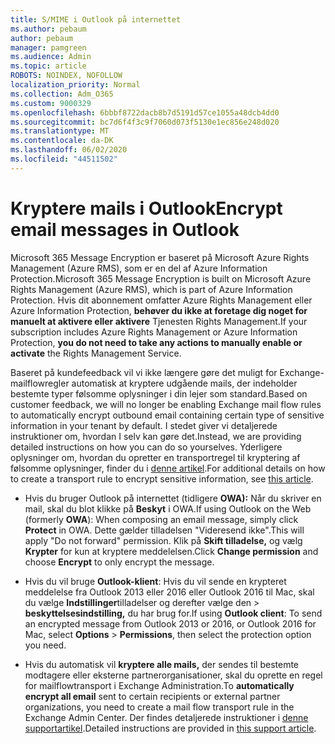 ```yaml
---
title: S/MIME i Outlook på internettet
ms.author: pebaum
author: pebaum
manager: pamgreen
ms.audience: Admin
ms.topic: article
ROBOTS: NOINDEX, NOFOLLOW
localization_priority: Normal
ms.collection: Adm_O365
ms.custom: 9000329
ms.openlocfilehash: 6bbbf8722dacb8b7d5191d57ce1055a48dcb4dd0
ms.sourcegitcommit: bc7d6f4f3c9f7060d073f5130e1ec856e248d020
ms.translationtype: MT
ms.contentlocale: da-DK
ms.lasthandoff: 06/02/2020
ms.locfileid: "44511502"
---
```

# <a name="encrypt-email-messages-in-outlook"></a><span data-ttu-id="dd6ab-102">Kryptere mails i Outlook</span><span class="sxs-lookup"><span data-stu-id="dd6ab-102">Encrypt email messages in Outlook</span></span>

<span data-ttu-id="dd6ab-103">Microsoft 365 Message Encryption er baseret på Microsoft Azure Rights Management (Azure RMS), som er en del af Azure Information Protection.</span><span class="sxs-lookup"><span data-stu-id="dd6ab-103">Microsoft 365 Message Encryption is built on Microsoft Azure Rights Management (Azure RMS), which is part of Azure Information Protection.</span></span> <span data-ttu-id="dd6ab-104">Hvis dit abonnement omfatter Azure Rights Management eller Azure Information Protection, **behøver du ikke at foretage dig noget for manuelt at aktivere eller aktivere** Tjenesten Rights Management.</span><span class="sxs-lookup"><span data-stu-id="dd6ab-104">If your subscription includes Azure Rights Management or Azure Information Protection, **you do not need to take any actions to manually enable or activate** the Rights Management Service.</span></span>

<span data-ttu-id="dd6ab-105">Baseret på kundefeedback vil vi ikke længere gøre det muligt for Exchange-mailflowregler automatisk at kryptere udgående mails, der indeholder bestemte typer følsomme oplysninger i din lejer som standard.</span><span class="sxs-lookup"><span data-stu-id="dd6ab-105">Based on customer feedback, we will no longer be enabling Exchange mail flow rules to automatically encrypt outbound email containing certain type of sensitive information in your tenant by default.</span></span> <span data-ttu-id="dd6ab-106">I stedet giver vi detaljerede instruktioner om, hvordan I selv kan gøre det.</span><span class="sxs-lookup"><span data-stu-id="dd6ab-106">Instead, we are providing detailed instructions on how you can do so yourselves.</span></span> <span data-ttu-id="dd6ab-107">Yderligere oplysninger om, hvordan du opretter en transportregel til kryptering af følsomme oplysninger, finder du i [denne artikel](https://aka.ms/OmeEtr).</span><span class="sxs-lookup"><span data-stu-id="dd6ab-107">For additional details on how to create a transport rule to encrypt sensitive information, see [this article](https://aka.ms/OmeEtr).</span></span>

- <span data-ttu-id="dd6ab-108">Hvis du bruger Outlook på internettet (tidligere **OWA):** Når du skriver en mail, skal du blot klikke på **Beskyt** i OWA.</span><span class="sxs-lookup"><span data-stu-id="dd6ab-108">If using Outlook on the Web (formerly **OWA**): When composing an email message, simply click **Protect** in OWA.</span></span> <span data-ttu-id="dd6ab-109">Dette gælder tilladelsen "Videresend ikke".</span><span class="sxs-lookup"><span data-stu-id="dd6ab-109">This will apply "Do not forward" permission.</span></span> <span data-ttu-id="dd6ab-110">Klik på **Skift tilladelse,** og vælg **Krypter** for kun at kryptere meddelelsen.</span><span class="sxs-lookup"><span data-stu-id="dd6ab-110">Click **Change permission** and choose **Encrypt** to only encrypt the message.</span></span>

- <span data-ttu-id="dd6ab-111">Hvis du vil bruge **Outlook-klient**: Hvis du vil sende en krypteret meddelelse fra Outlook 2013 eller 2016 eller Outlook 2016 til Mac, skal du vælge **Indstillinger**tilladelser og derefter vælge den  >  **beskyttelsesindstilling,** du har brug for.</span><span class="sxs-lookup"><span data-stu-id="dd6ab-111">If using **Outlook client**: To send an encrypted message from Outlook 2013 or 2016, or Outlook 2016 for Mac, select **Options** > **Permissions**, then select the protection option you need.</span></span>

- <span data-ttu-id="dd6ab-112">Hvis du automatisk vil **kryptere alle mails,** der sendes til bestemte modtagere eller eksterne partnerorganisationer, skal du oprette en regel for mailflowtransport i Exchange Administration.</span><span class="sxs-lookup"><span data-stu-id="dd6ab-112">To **automatically encrypt all email** sent to certain recipients or external partner organizations, you need to create a mail flow transport rule in the Exchange Admin Center.</span></span> <span data-ttu-id="dd6ab-113">Der findes detaljerede instruktioner i [denne supportartikel](https://docs.microsoft.com/microsoft-365/compliance/define-mail-flow-rules-to-encrypt-email#create-mail-flow-rules-to-encrypt-email-messages-with-the-new-ome-capabilities).</span><span class="sxs-lookup"><span data-stu-id="dd6ab-113">Detailed instructions are provided in [this support article](https://docs.microsoft.com/microsoft-365/compliance/define-mail-flow-rules-to-encrypt-email#create-mail-flow-rules-to-encrypt-email-messages-with-the-new-ome-capabilities).</span></span>


